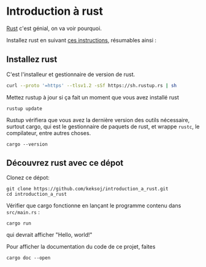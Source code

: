 # Introduction à rust

[Rust](https://www.rust-lang.org/) c'est génial, on va voir pourquoi.

Installez rust en suivant [ces instructions](https://www.rust-lang.org/learn/get-started),
résumables ainsi :

## Installez rust

C'est l'installeur et gestionnaire de version de rust.

```sh
curl --proto '=https' --tlsv1.2 -sSf https://sh.rustup.rs | sh
```

Mettez rustup à jour si ça fait un moment que vous avez installé rust

    rustup update

Rustup vérifiera que vous avez la dernière version des outils nécessaire, surtout cargo, qui est le gestionnaire de paquets de rust, et wrappe `rustc`, le compilateur, entre autres choses.

    cargo --version

## Découvrez rust avec ce dépot

Clonez ce dépot:

    git clone https://github.com/keksoj/introduction_a_rust.git
    cd introduction_a_rust

Vérifier que cargo fonctionne en lançant le programme contenu dans `src/main.rs` :

    cargo run

qui devrait afficher "Hello, world!"

Pour afficher la documentation du code de ce projet, faites

    cargo doc --open